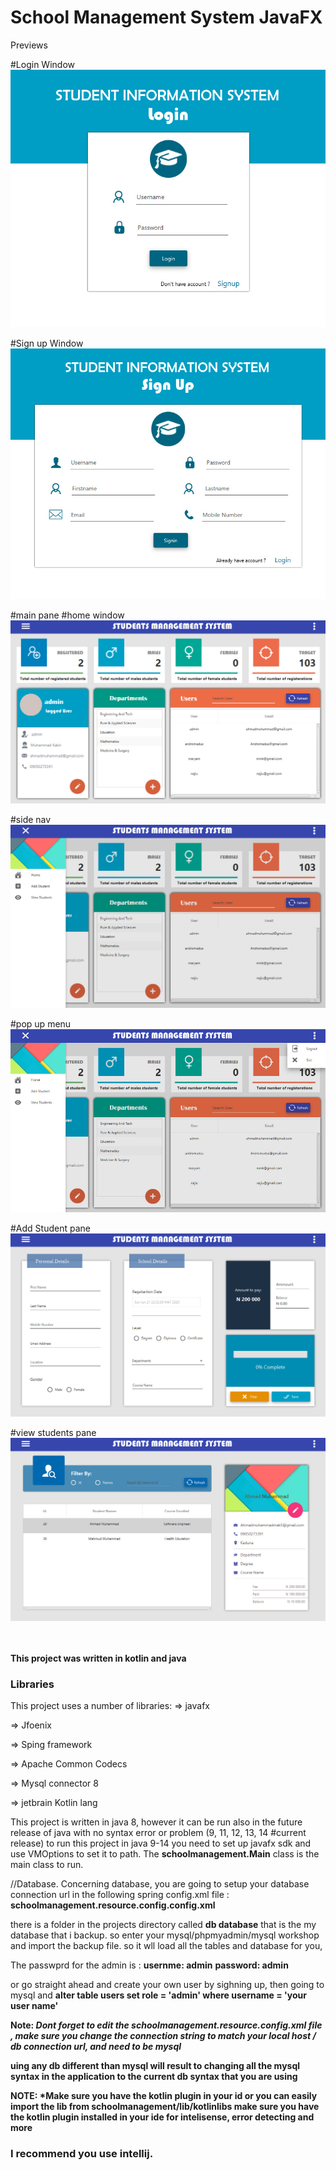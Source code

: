# School Management System JavaFX
Previews


#Login Window
![](screenshots/bandicam%202020-06-21%2022-50-26-573.jpg) 


#Sign up Window
![](screenshots/bandicam%202020-06-21%2022-52-09-029.jpg)

#main pane
#home window
![](screenshots/bandicam%202020-06-21%2022-53-33-500.jpg)


#side nav
![](screenshots/bandicam%202020-06-21%2022-53-55-710.jpg)


#pop up menu
![](screenshots/bandicam%202020-06-21%2022-56-42-952.jpg)

#Add Student pane
![](screenshots/bandicam%202020-06-21%2022-55-12-582.jpg)

#view students pane
![](screenshots/bandicam%202020-06-21%2022-55-25-004.jpg)


\
\
 <b>This project was written in kotlin and java</b>

 
### Libraries

This project uses a number of libraries:
=> javafx <p/>
=> Jfoenix <p/>
=> Sping framework <p/>
=> Apache Common Codecs <p/>
=> Mysql connector 8<p/>
=> jetbrain Kotlin lang <p/>


This project is written in java 8, however it can be run also in the future release of java with no syntax error or problem (9, 11, 12, 13, 14 #current release)
to run this project in java 9-14 you need to set up javafx sdk and use VMOptions to set it to path. The <b>schoolmanagement.Main</b> class is the main class to run.


//Database. 
Concerning database, you are going to setup your database connection url in the following spring config.xml file : <b>schoolmanagement.resource.config.config.xml</b>

there is a folder in the projects directory called <b>db database</b> that is the my database that i backup. so enter your mysql/phpmyadmin/mysql workshop and import the backup file. so it wll load all the tables and database for you,

The passwprd for the admin is :
<strong><b>usernme: admin</b></strong>
<strong><b>password: admin</b></strong>

or go straight ahead and create your own user by sighning up, then going to mysql and <b> alter table users set role = 'admin' where username = 'your user name' <b/>

Note: *Dont forget to edit the schoolmanagement.resource.config.xml file , make sure you change the connection string to match your local host / db connection url, and need to be mysql*

uing any db different than mysql will result to changing all the mysql syntax in the application to the current db syntax that you are using


NOTE: *Make sure you have the kotlin plugin in your id or you can easily import the lib from schoolmanagement/lib/kotlinlibs
make sure you have the kotlin plugin installed in your ide for intelisense, error detecting and more

### I recommend you use intellij.